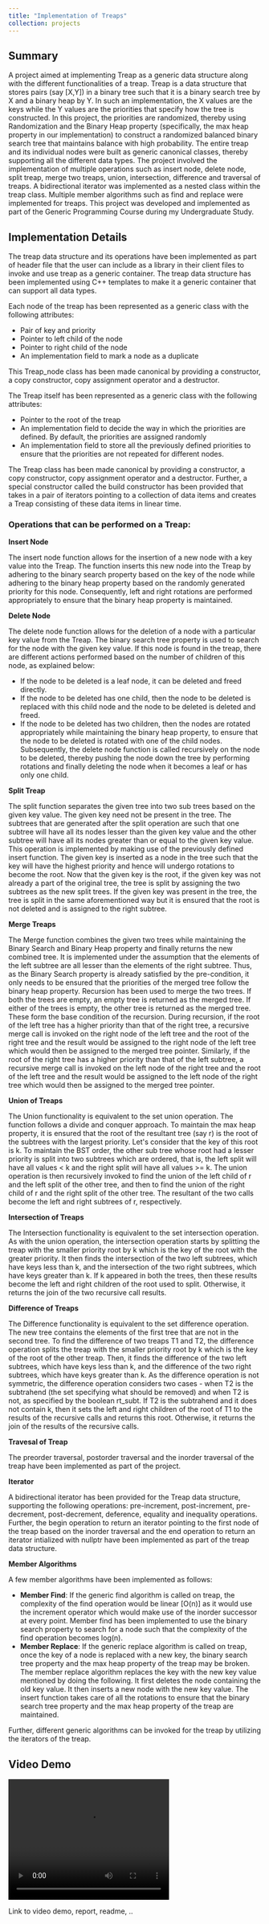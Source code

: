 ```yaml
---
title: "Implementation of Treaps"
collection: projects
---
```


<style>
  video:target
  {
    outline:none;
    border:none;
  }
</style>

## Summary

A project aimed at implementing Treap as a generic data structure along with the different functionalities of a treap. Treap is a data structure that stores pairs (say [X,Y]) in a binary tree such that it is a binary search tree by X and a binary heap by Y. In such an implementation, the X values are the keys while the Y values are the priorities that specify how the tree is constructed. In this project, the priorities are randomized, thereby using Randomization and the Binary Heap property (specifically, the max heap property in our implementation) to construct a randomized balanced binary search tree that maintains balance with high probability. The entire treap and its individual nodes were built as generic canonical classes, thereby supporting all the different data types. The project involved the implementation of multiple operations such as insert node, delete node, split treap, merge two treaps, union, intersection, difference and traversal of treaps. A bidirectional iterator was implemented as a nested class within the treap class. Multiple member algorithms such as find and replace were implemented for treaps. This project was developed and implemented as part of the Generic Programming Course during my Undergraduate Study.

## Implementation Details

The treap data structure and its operations have been implemented as part of header file that the user can include as a library in their client files to invoke and use treap as a generic container. The treap data structure has been implemented using C++ templates to make it a generic container that can support all data types. 

Each node of the treap has been represented as a generic class with the following attributes:
 * Pair of key and priority
 * Pointer to left child of the node
 * Pointer to right child of the node
 * An implementation field to mark a node as a duplicate

This Treap_node class has been made canonical by providing a constructor, a copy constructor, copy assignment operator and a destructor.

The Treap itself has been represented as a generic class with the following attributes:
 * Pointer to the root of the treap
 * An implementation field to decide the way in which the priorities are defined. By default, the priorities are assigned randomly
 * An implementation field to store all the previously defined priorities to ensure that the priorities are not repeated for different nodes.

The Treap class has been made canonical by providing a constructor, a copy constructor, copy assignment operator and a destructor.
Further, a special constructor called the build constructor has been provided that takes in a pair of iterators pointing to a collection of data items and creates a Treap consisting of these data items in linear time. 

### Operations that can be performed on a Treap:

**Insert Node**

The insert node function allows for the insertion of a new node with a key value into the Treap. The function inserts this new node into the Treap by adhering to the binary search property based on the key of the node while adhering to the binary heap property based on the randomly generated priority for this node. Consequently, left and right rotations are performed appropriately to ensure that the binary heap property is maintained. 

**Delete Node**

The delete node function allows for the deletion of a node with a particular key value from the Treap. The binary search tree property is used to search for the node with the given key value. If this node is found in the treap, there are different actions performed based on the number of children of this node, as explained below:
 * If the node to be deleted is a leaf node, it can be deleted and freed directly.
 * If the node to be deleted has one child, then the node to be deleted is replaced with this child node and the node to be deleted is deleted and freed.
 * If the node to be deleted has two children, then the nodes are rotated appropriately while maintaining the binary heap property, to ensure that the node to be deleted is rotated with one of the child nodes. Subsequently, the delete node function is called recursively on the node to be deleted, thereby pushing the node down the tree by performing rotations and finally deleting the node when it becomes a leaf or has only one child.

**Split Treap**

The split function separates the given tree into two sub trees based on the given key value. The given key need not be present in the tree.
The subtrees that are generated after the split operation are such that one subtree will have all its nodes lesser than the given key value and the other subtree will have all its nodes greater than or equal to the given key value.
This operation is implemented by making use of the previously defined insert function. The given key is inserted as a node in the tree such that the key will have the highest priority and hence will undergo rotations to become the root. Now that the given key is the root, if the given key was not already a part of the original tree, the tree is split by assigning the two subtrees as the new split trees. If the given key was present in the tree, the tree is split in the same aforementioned way but it is ensured that the root is not deleted and is assigned to the right subtree.

**Merge Treaps**

The Merge function combines the given two trees while maintaining the Binary Search and Binary Heap property and finally returns the new combined tree. It is implemented under the assumption that the elements of the left subtree are all lesser than the elements of the right subtree. Thus, as the Binary Search property is already satisfied by the pre-condition, it only needs to be ensured that the priorities of the merged tree follow the binary heap property. 
Recursion has been used to merge the two trees. If both the trees are empty, an empty tree is returned as the merged tree. If either of the trees is empty, the other tree is returned as the merged tree. These form the base condition of the recursion.
During recursion, if the root of the left tree has a higher priority than that of the right tree, a recursive merge call is invoked on the right node of the left tree and the root of the right tree and the result would be assigned to the right node of the left tree which would then be assigned to the merged tree pointer.
Similarly, if the root of the right tree has a higher priority than that of the left subtree, a recursive merge call is invoked on the left node of the right tree and the root of the left tree and the result would be assigned to the left node of the right tree which would then be assigned to the merged tree pointer.

**Union of Treaps**

The Union functionality is equivalent to the set union operation. The function follows a divide and conquer approach. To maintain the max heap property, it is ensured that the root of the resultant tree (say r) is the root of the subtrees with the largest priority. Let's consider that the key of this root is k. To maintain the BST order, the other sub tree whose root had a lesser priority is split into two subtrees which are ordered, that is, the left split will have all values < k and the right split will have all values >= k.
The union operation is then recursively invoked to find the union of the left child of r and the left split of the other tree, and then to find the union of the right child of r and the right split of the other tree. The resultant of the two calls become the left and right subtrees of r, respectively.

**Intersection of Treaps**

The Intersection functionality is equivalent to the set intersection operation. As with the union operation, the intersection operation starts by splitting the treap with the smaller priority root by k which is the key of the root with the greater priority. It then finds the intersection of the two left subtrees, which have keys less than k, and the intersection of the two right subtrees, which have keys greater than k. If k appeared in both the trees, then these results become the left and right children of the root used to split. Otherwise, it returns the join of the two recursive call results.

**Difference of Treaps**

The Difference functionality is equivalent to the set difference operation. The new tree contains the elements of the first tree that are not in the second tree. To find the difference of two treaps T1 and T2, the difference operation splits the treap with the smaller priority root by k which is the key of the root of the other treap. Then, it finds the difference of the two left subtrees, which have keys less than k, and the difference of the two right subtrees, which have keys greater than k. As the difference operation is not symmetric, the difference operation considers two cases - when T2 is the subtrahend (the set specifying what should be removed) and when T2 is not, as specified by the boolean rt_subt. If T2 is the subtrahend and it does not contain k, then it sets the left and right children of the root of T1 to the results of the recursive calls and returns this root. Otherwise, it returns the join of the results of the recursive calls.

**Travesal of Treap**

The preorder traversal, postorder traversal and the inorder traversal of the treap have been implemented as part of the project.

**Iterator**

A bidirectional iterator has been provided for the Treap data structure, supporting the following operations: pre-increment, post-increment, pre-decrement, post-decrement, deference, equality and inequality operations. Further, the begin operation to return an iterator pointing to the first node of the treap based on the inorder traversal and the end operation to return an iterator intialized with nullptr have been implemented as part of the treap data structure.

**Member Algorithms**

A few member algorithms have been implemented as follows:
 * **Member Find**: If the generic find algorithm is called on treap, the complexity of the find operation would be linear [O(n)] as it would use the increment operator which would make use of the inorder successor at every point. Member find has been implemented to use the binary search property to search for a node such that the complexity of the find operation becomes log(n).
 * **Member Replace**: If the generic replace algorithm is called on treap, once the key of a node is replaced with a new key, the binary search tree property and the max heap property of the treap may be broken. The member replace algorithm replaces the key with the new key value mentioned by doing the following. It first deletes the node containing the old key value. It then inserts a new node with the new key value. The insert function takes care of all the rotations to ensure that the binary search tree property and the max heap property of the treap are maintained.

Further, different generic algorithms can be invoked for the treap by utilizing the iterators of the treap.

## Video Demo
  
<video id="GP_Project_video_demo" width="320" height="240" controls>
   <source src="/videos/GP_Project_Demo.mp4" type="video/mp4">
Your browser does not support the video tag.
</video>


Link to video demo, report, readme, ..